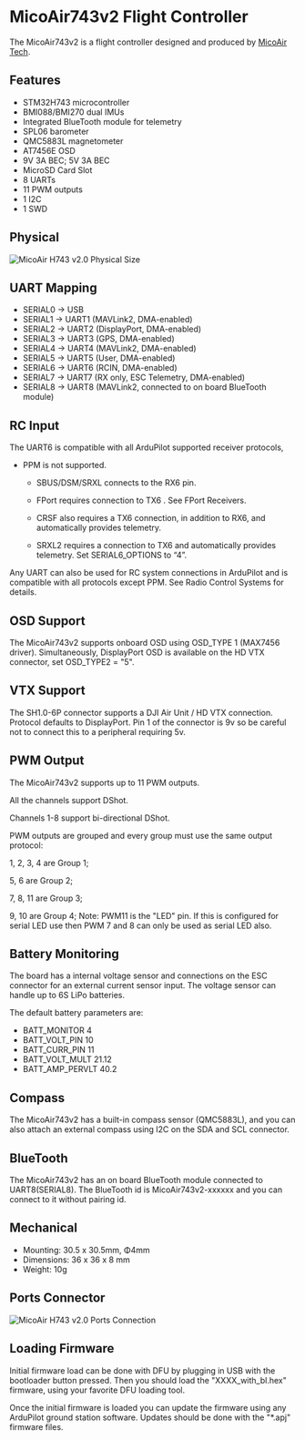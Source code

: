 # MicoAir743v2 Flight Controller

The MicoAir743v2 is a flight controller designed and produced by [MicoAir Tech](http://micoair.com/).

## Features

 - STM32H743 microcontroller
 - BMI088/BMI270 dual IMUs
 - Integrated BlueTooth module for telemetry
 - SPL06 barometer
 - QMC5883L magnetometer
 - AT7456E OSD
 - 9V 3A BEC; 5V 3A BEC
 - MicroSD Card Slot
 - 8 UARTs
 - 11 PWM outputs
 - 1 I2C
 - 1 SWD

## Physical

![MicoAir H743 v2.0 Physical Size](MicoAir743v2_Physical_Size.jpg)

## UART Mapping

 - SERIAL0 -> USB
 - SERIAL1 -> UART1 (MAVLink2, DMA-enabled)
 - SERIAL2 -> UART2 (DisplayPort, DMA-enabled)
 - SERIAL3 -> UART3 (GPS, DMA-enabled)
 - SERIAL4 -> UART4 (MAVLink2, DMA-enabled)
 - SERIAL5 -> UART5 (User, DMA-enabled)
 - SERIAL6 -> UART6 (RCIN, DMA-enabled)
 - SERIAL7 -> UART7 (RX only, ESC Telemetry, DMA-enabled)
 - SERIAL8 -> UART8 (MAVLink2, connected to on board BlueTooth module)


## RC Input

The UART6  is compatible with all ArduPilot supported receiver protocols, 

* PPM is not supported.

  *  SBUS/DSM/SRXL connects to the RX6 pin.

  * FPort requires connection to TX6 . See FPort Receivers.

  *  CRSF also requires a TX6 connection, in addition to RX6, and automatically provides telemetry.

  *  SRXL2 requires a connection to TX6 and automatically provides telemetry. Set SERIAL6_OPTIONS to “4”.

Any UART can also be used for RC system connections in ArduPilot and is compatible with all protocols except PPM. See Radio Control Systems for details.

## OSD Support

The MicoAir743v2 supports onboard OSD using OSD_TYPE 1 (MAX7456 driver). Simultaneously, DisplayPort OSD is available on the HD VTX connector, set OSD_TYPE2 = "5".


## VTX Support

The SH1.0-6P connector supports a DJI Air Unit / HD VTX connection. Protocol defaults to DisplayPort. Pin 1 of the connector is 9v so be careful not to connect this to a peripheral requiring 5v.

## PWM Output

The MicoAir743v2 supports up to 11 PWM outputs.

All the channels support DShot.

Channels 1-8 support bi-directional DShot.

PWM outputs are grouped and every group must use the same output protocol:

1, 2, 3, 4 are Group 1;

5, 6 are Group 2;

7, 8, 11 are Group 3;

9, 10 are Group 4;
Note: PWM11 is the "LED" pin. If this is configured for serial LED use then PWM 7 and 8 can only be used as serial LED also.

## Battery Monitoring

The board has a internal voltage sensor and connections on the ESC connector for an external current sensor input.
The voltage sensor can handle up to 6S LiPo batteries.

The default battery parameters are:

 - BATT_MONITOR 4
 - BATT_VOLT_PIN 10
 - BATT_CURR_PIN 11
 - BATT_VOLT_MULT 21.12
 - BATT_AMP_PERVLT 40.2

## Compass

The MicoAir743v2 has a built-in compass sensor (QMC5883L), and you can also attach an external compass using I2C on the SDA and SCL connector.

## BlueTooth

The MicoAir743v2 has an on board BlueTooth module connected to UART8(SERIAL8). The BlueTooth id is MicoAir743v2-xxxxxx and you can connect to it without pairing id.

## Mechanical

 - Mounting: 30.5 x 30.5mm, Φ4mm
 - Dimensions: 36 x 36 x 8 mm
 - Weight: 10g

## Ports Connector

![MicoAir H743 v2.0 Ports Connection](MicoAir743v2_Ports_Connection.jpg)

## Loading Firmware

Initial firmware load can be done with DFU by plugging in USB with the bootloader button pressed. Then you should load the "XXXX_with_bl.hex" firmware, using your favorite DFU loading tool.


Once the initial firmware is loaded you can update the firmware using any ArduPilot ground station software. Updates should be done with the "\*.apj" firmware files.

